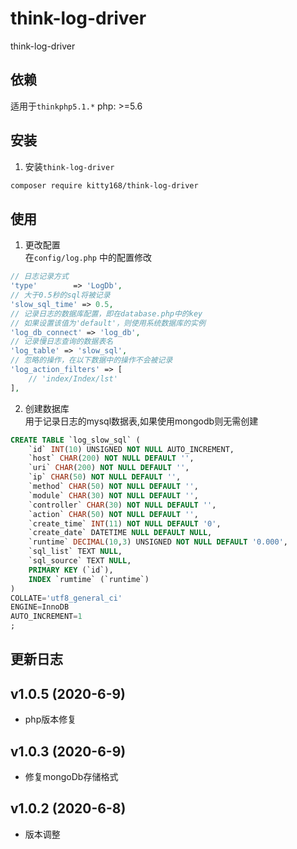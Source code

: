 # think-log-driver
think-log-driver

## 依赖
适用于`thinkphp5.1.*`
php: >=5.6

## 安装 
1. 安装`think-log-driver`
```sh
composer require kitty168/think-log-driver
```

## 使用
1. 更改配置  
在`config/log.php` 中的配置修改
```php
// 日志记录方式
'type'        => 'LogDb',
// 大于0.5秒的sql将被记录
'slow_sql_time' => 0.5,
// 记录日志的数据库配置，即在database.php中的key
// 如果设置该值为'default'，则使用系统数据库的实例
'log_db_connect' => 'log_db',
// 记录慢日志查询的数据表名
'log_table' => 'slow_sql',
// 忽略的操作，在以下数据中的操作不会被记录
'log_action_filters' => [
    // 'index/Index/lst'
],
```

2. 创建数据库  
用于记录日志的mysql数据表,如果使用mongodb则无需创建
```sql
CREATE TABLE `log_slow_sql` (
	`id` INT(10) UNSIGNED NOT NULL AUTO_INCREMENT,
	`host` CHAR(200) NOT NULL DEFAULT '',
	`uri` CHAR(200) NOT NULL DEFAULT '',
	`ip` CHAR(50) NOT NULL DEFAULT '',
	`method` CHAR(50) NOT NULL DEFAULT '',
	`module` CHAR(30) NOT NULL DEFAULT '',
	`controller` CHAR(30) NOT NULL DEFAULT '',
	`action` CHAR(50) NOT NULL DEFAULT '',
	`create_time` INT(11) NOT NULL DEFAULT '0',
	`create_date` DATETIME NULL DEFAULT NULL,
	`runtime` DECIMAL(10,3) UNSIGNED NOT NULL DEFAULT '0.000',
	`sql_list` TEXT NULL,
	`sql_source` TEXT NULL,
	PRIMARY KEY (`id`),
	INDEX `rumtime` (`runtime`)
)
COLLATE='utf8_general_ci'
ENGINE=InnoDB
AUTO_INCREMENT=1
;
```

## 更新日志
v1.0.5 (2020-6-9)
---
+ php版本修复

v1.0.3 (2020-6-9)
---
+ 修复mongoDb存储格式

v1.0.2 (2020-6-8)
---
+ 版本调整
